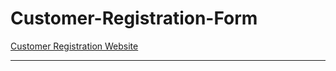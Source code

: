 # Customer-Registration-Form
[Customer Registration Website](https://registration-quiz.herokuapp.com)
***